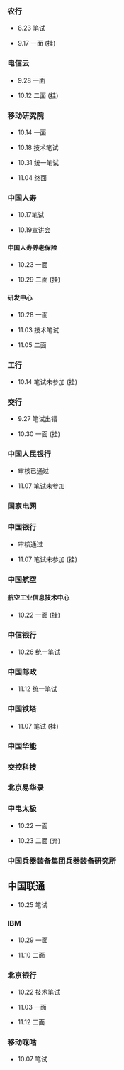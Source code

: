 ### 农行

+ 8.23 笔试

- 9.17 一面 (挂)

### 电信云

- 9.28 一面

- 10.12 二面  (挂)

### 移动研究院

- 10.14 一面

- 10.18 技术笔试

- 10.31 统一笔试

- 11.04 终面

### 中国人寿

- 10.17笔试

- 10.19宣讲会

#### 中国人寿养老保险

- 10.23 一面

- 10.29 二面  (挂)

#### 研发中心

- 10.28 一面

- 11.03 技术笔试

- 11.05 二面

### 工行

- 10.14 笔试未参加  (挂)

### 交行

- 9.27 笔试出错

- 10.30 一面  (挂)

### 中国人民银行

- 审核已通过

- 11.07 笔试未参加

### 国家电网

### 中国银行

- 审核通过

- 11.07 笔试未参加  (挂)

### 中国航空

#### 航空工业信息技术中心

- 10.22 一面  (挂)

### 中信银行

- 10.26 统一笔试

### 中国邮政

- 11.12 统一笔试

### 中国铁塔

- 11.07 笔试 (挂)

### 中国华能

### 交控科技

### 北京易华录

### 中电太极

- 10.22 一面

- 10.23 二面 (弃)

### 中国兵器装备集团兵器装备研究所

## 中国联通

- 10.25 笔试

### IBM

- 10.29 一面

- 11.10 二面

### 北京银行

- 10.22 技术笔试

- 11.03 一面

- 11.12 二面

### 移动咪咕

- 10.07 笔试




